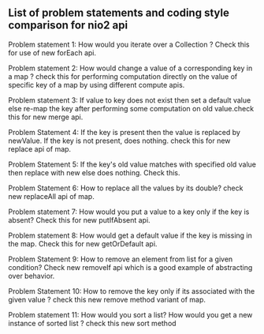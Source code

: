 ## List of problem statements and coding style comparison for nio2 api

 Problem statement 1: How would you iterate over a Collection ? Check this for use of new forEach api.
 
 Problem statement 2: How would change a value of a corresponding key in a map ? check this for performing computation directly on the value of specific key of a map by using different compute apis.
 
 Problem statement 3: If value to key does not exist then set a default value else re-map the key after performing some computation on old value.check this for new merge api.
 
 Problem Statement 4: If the key is present then the value is replaced by newValue. If the key is not present, does nothing. check this for new replace api of map.
 
 Problem Statement 5: If the key's old value matches with specified old value then replace with new else does nothing. Check this. 
 
 Problem Statement 6: How to replace all the values by its double? check new replaceAll api of map.
 
 Problem statement 7: How would you put a value to a key only if the key is absent?  Check this for new putIfAbsent api.
 
 Problem statement 8: How would get a default value if the key is missing in the map. Check this for new getOrDefault api.
 
 Problem Statement 9: How to remove an element from list for a given condition?  Check new removeIf api which is a good example of abstracting over behavior.
 
 Problem Statement 10: How to remove the key only if its associated with the given value ? check this new remove method variant of map. 
 
 Problem statement 11: How would you sort a list? How would you get a new instance of sorted list ? check this new sort method
 